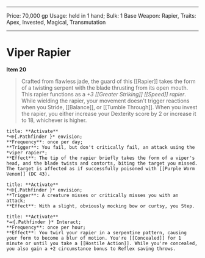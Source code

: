 
---
Price: 70,000 gp
Usage: held in 1 hand;
Bulk: 1
Base Weapon: Rapier,
Traits: Apex, Invested, Magical, Transmutation

---

# Viper Rapier

**Item 20**

> Crafted from flawless jade, the guard of this [[Rapier]] takes the form of a twisting serpent with the blade thrusting from its open mouth. This rapier functions as a *+3 [[Greater Striking]] [[Speed]] rapier*. While wielding the rapier, your movement doesn't trigger reactions when you Stride, [[Balance]], or [[Tumble Through]]. When you invest the rapier, you either increase your Dexterity score by 2 or increase it to 18, whichever is higher.

```ad-embed-ability
title: **Activate**
*⬲{.Pathfinder }* envision; 
**Frequency**: once per day;
**Trigger**: You fail, but don't critically fail, an attack using the *viper rapier*;
**Effect**: The tip of the rapier briefly takes the form of a viper's head, and the blade twists and contorts, biting the target you missed. The target is affected as if successfully poisoned with [[Purple Worm Venom]] (DC 43).

```

```ad-embed-ability
title: **Activate**
*⬲{.Pathfinder }* envision; 
**Trigger**: A creature misses or critically misses you with an attack;
**Effect**: With a slight, obviously mocking bow or curtsy, you Step.

```

```ad-embed-ability
title: **Activate**
*⬺{.Pathfinder }* Interact; 
**Frequency**: once per hour;
**Effect**: You twirl your rapier in a serpentine pattern, causing your form to become a blur of motion. You're [[Concealed]] for 1 minute or until you take a [[Hostile Action]]. While you're concealed, you also gain a +2 circumstance bonus to Reflex saving throws.

```
